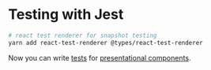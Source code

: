 # Testing with Jest

```bash
# react test renderer for snapshot testing
yarn add react-test-renderer @types/react-test-renderer
```
Now you can write [tests](CREATE_TESTS.md) for [presentational components](src/Components/COMPONENTS.md).
